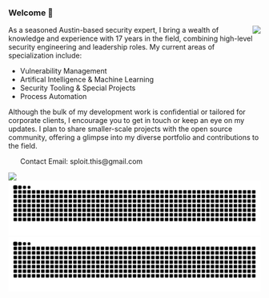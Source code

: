 ### Welcome 👋

<!-- <img src="src/banner-github-profile.png"> -->

<img align="right" style="margin-bottom:1rem;" src="https://github-readme-stats.vercel.app/api?username=Konsole512&hide=stars&show_icons=true&card_width=250&theme=city_lights">

<p>
  As a seasoned Austin-based security expert, I bring a wealth of knowledge and experience with 17 years in the field, combining high-level security engineering and leadership roles. My current areas of specialization include:
  <ul>
  <li> Vulnerability Management</li>
  <li> Artifical Intelligence & Machine Learning</li>
  <li> Security Tooling & Special Projects</li>
  <li> Process Automation</li>
  </ul>
  Although the bulk of my development work is confidential or tailored for corporate clients, I encourage you to get in touch or keep an eye on my updates. I plan to share smaller-scale projects with the open source community, offering a glimpse into my diverse portfolio and contributions to the field.
<ul></ul>
<ul>Contact Email: sploit.this@gmail.com</ul>
</p>

<p>
<img align="left" src="https://skillicons.dev/icons?i=python,rust,powershell,aws,azure,bash,githubactions,grafana,graphql,linux,mongodb,mysql,nginx,sqlite,selenium">
</p>


![GitHub Snake Light](https://raw.githubusercontent.com/Konsole512/Konsole512/output/github-contribution-grid-snake.svg#gh-light-mode-only)
![GitHub Snake dark](https://raw.githubusercontent.com/Konsole512/Konsole512/output/github-contribution-grid-snake-dark.svg#gh-dark-mode-only)
